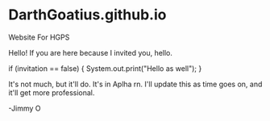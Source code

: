 # DarthGoatius.github.io
Website For HGPS

Hello! If you are here because I invited you, hello. 

if (invitation == false) {
  System.out.print("Hello as well");
}

It's not much, but it'll do.
It's in Aplha rn. I'll update this as time goes on, and it'll get more professional.

  -Jimmy O
